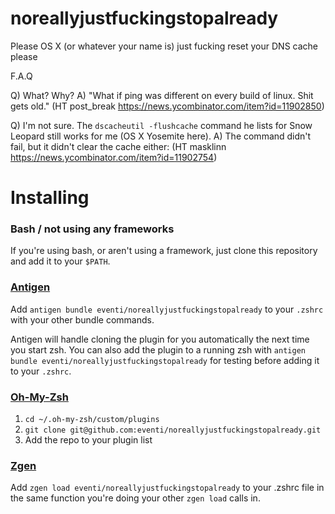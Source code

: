 # noreallyjustfuckingstopalready
Please OS X (or whatever your name is) just fucking reset your DNS cache please

F.A.Q

Q) What? Why?
A) "What if ping was different on every build of linux. Shit gets old."
 (HT post_break https://news.ycombinator.com/item?id=11902850)

Q) I'm not sure. The `dscacheutil -flushcache` command he lists for Snow Leopard still works for me (OS X Yosemite here).
A) The command didn't fail, but it didn't clear the cache either: (HT masklinn https://news.ycombinator.com/item?id=11902754)

# Installing

### Bash / not using any frameworks

If you're using bash, or aren't using a framework, just clone this repository and add it to your `$PATH`.

### [Antigen](https://github.com/zsh-users/antigen)

Add `antigen bundle eventi/noreallyjustfuckingstopalready` to your `.zshrc` with your other bundle commands.

Antigen will handle cloning the plugin for you automatically the next time you start zsh. You can also add the plugin to a running zsh with `antigen bundle eventi/noreallyjustfuckingstopalready` for testing before adding it to your `.zshrc`.

### [Oh-My-Zsh](http://ohmyz.sh/)

1. `cd ~/.oh-my-zsh/custom/plugins`
2. `git clone git@github.com:eventi/noreallyjustfuckingstopalready.git`
3. Add the repo to your plugin list

### [Zgen](https://github.com/tarjoilija/zgen)

Add `zgen load eventi/noreallyjustfuckingstopalready` to your .zshrc file in the same function you're doing your other `zgen load` calls in.

